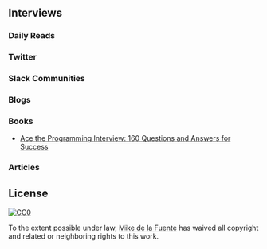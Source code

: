 ﻿## Interviews
### Daily Reads

### Twitter

### Slack Communities

### Blogs

### Books
- [Ace the Programming Interview: 160 Questions and Answers for Success]()

### Articles

## License

[![CC0](https://mirrors.creativecommons.org/presskit/buttons/88x31/svg/cc-zero.svg)](https://creativecommons.org/publicdomain/zero/1.0/)

To the extent possible under law, [Mike de la Fuente](http://twitter.highfiveboom.com) has waived all copyright and related or neighboring rights to this work.